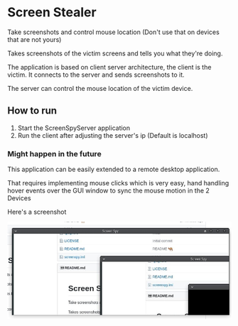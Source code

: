 # Screen Stealer

Take screenshots and control mouse location (Don't use that on devices that are not yours)

Takes screenshots of the victim screens and tells you what they're doing.

The application is based on client server architecture, the client is the victim. It connects to the server and sends screenshots to it.

The server  can control the mouse location of the victim device.

## How to run
1) Start the ScreenSpyServer application
2) Run the client after adjusting the server's ip (Default is localhost)

### Might happen in the future

This application can be easily extended to a remote desktop application. 

That requires implementing mouse clicks which is very easy, hand handling hover events over the GUI window to sync the mouse motion in the 2 Devices

Here's a screenshot

![alta text](assets/server_screenshot.jpg)